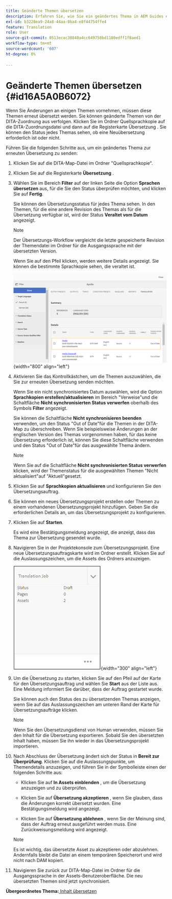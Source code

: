 ```yaml
---
title: Geänderte Themen übersetzen
description: Erfahren Sie, wie Sie ein geändertes Thema in AEM Guides erneut übersetzen.
exl-id: b3228ea9-24a8-44aa-8ba4-e8f44754ffe4
feature: Translation
role: User
source-git-commit: 0513ecac38840a4cc649758bd1180edff1f8aed1
workflow-type: tm+mt
source-wordcount: '607'
ht-degree: 0%

---
```


# Geänderte Themen übersetzen {#id16A5A0B6072}

Wenn Sie Änderungen an einigen Themen vornehmen, müssen diese Themen erneut übersetzt werden. Sie können geänderte Themen von der DITA-Zuordnung aus verfolgen. Klicken Sie im Ordner Quellsprachkopie auf die DITA-Zuordnungsdatei und dann auf die Registerkarte Übersetzung . Sie können den Status jedes Themas sehen, ob eine Neuübersetzung erforderlich ist oder nicht.

Führen Sie die folgenden Schritte aus, um ein geändertes Thema zur erneuten Übersetzung zu senden:

1. Klicken Sie auf die DITA-Map-Datei im Ordner &quot;Quellsprachkopie&quot;.

1. Klicken Sie auf die Registerkarte **Übersetzung** .

1. Wählen Sie im Bereich **Filter** auf der linken Seite die Option **Sprachen übersetzen** aus, für die Sie den Status überprüfen möchten, und klicken Sie auf **Fertig**.

   Sie können den Übersetzungsstatus für jedes Thema sehen. In den Themen, für die eine andere Revision des Themas als für die Übersetzung verfügbar ist, wird der Status **Veraltet vom Datum** angezeigt.

   >[!NOTE]
   >
   > Der Übersetzungs-Workflow vergleicht die letzte gespeicherte Revision der Themendatei im Ordner für die Ausgangssprache mit der übersetzten Version.

   Wenn Sie auf den Pfeil klicken, werden weitere Details angezeigt. Sie können die bestimmte Sprachkopie sehen, die veraltet ist.

   ![](images/out-of-sync-uuid.png){width="800" align="left"}

1. Aktivieren Sie das Kontrollkästchen, um die Themen auszuwählen, die Sie zur erneuten Übersetzung senden möchten.

   Wenn Sie ein nicht synchronisiertes Datum auswählen, wird die Option **Sprachkopien erstellen/aktualisieren** im Bereich &quot;Verweise&quot;und die Schaltfläche **Nicht synchronisierten Status verwerfen** oberhalb des Symbols **Filter** angezeigt.

   Sie können die Schaltfläche **Nicht synchronisieren beenden** verwenden, um den Status &quot;Out of Date&quot;für die Themen in der DITA-Map zu überschreiben. Wenn Sie beispielsweise Änderungen an der englischen Version des Themas vorgenommen haben, für das keine Übersetzung erforderlich ist, können Sie diese Schaltfläche verwenden und den Status &quot;Out of Date&quot;für das ausgewählte Thema ändern.

   >[!NOTE]
   >
   > Wenn Sie auf die Schaltfläche **Nicht synchronisierten Status verwerfen** klicken, wird der Themenstatus für die ausgewählten Themen &quot;Nicht aktualisiert&quot;auf &quot;Aktuell&quot;gesetzt.

1. Klicken Sie auf **Sprachkopien aktualisieren** und konfigurieren Sie den Übersetzungsauftrag.

1. Sie können ein neues Übersetzungsprojekt erstellen oder Themen zu einem vorhandenen Übersetzungsprojekt hinzufügen. Geben Sie die erforderlichen Details an, um das Übersetzungsprojekt zu konfigurieren.

1. Klicken Sie auf **Starten**.

   Es wird eine Bestätigungsmeldung angezeigt, die anzeigt, dass das Thema zur Übersetzung gesendet wurde.

1. Navigieren Sie in der Projektekonsole zum Übersetzungsprojekt. Eine neue Übersetzungsauftragskarte wird im Ordner erstellt. Klicken Sie auf die Auslassungszeichen, um die Assets des Ordners anzuzeigen.

   ![](images/incremental-job.PNG){width="300" align="left"}

1. Um die Übersetzung zu starten, klicken Sie auf den Pfeil auf der Karte für den Übersetzungsauftrag und wählen Sie **Start** aus der Liste aus. Eine Meldung informiert Sie darüber, dass der Auftrag gestartet wurde.

   Sie können auch den Status des zu übersetzenden Themas anzeigen, wenn Sie auf das Auslassungszeichen am unteren Rand der Karte für Übersetzungsaufträge klicken.

   >[!NOTE]
   >
   > Wenn Sie den Übersetzungsdienst von Human verwenden, müssen Sie den Inhalt für die Übersetzung exportieren. Sobald Sie den übersetzten Inhalt haben, müssen Sie ihn wieder in das Übersetzungsprojekt importieren.

1. Nach Abschluss der Übersetzung ändert sich der Status in **Bereit zur Überprüfung**. Klicken Sie auf die Auslassungspunkte, um Themendetails anzuzeigen, und führen Sie in der Symbolleiste einen der folgenden Schritte aus:

   - Klicken Sie auf **In Assets einblenden** , um die Übersetzung anzuzeigen und zu überprüfen.

   - Klicken Sie auf **Übersetzung akzeptieren** , wenn Sie glauben, dass die Änderungen korrekt übersetzt wurden. Eine Bestätigungsmeldung wird angezeigt.

   - Klicken Sie auf **Übersetzung ablehnen** , wenn Sie der Meinung sind, dass der Auftrag erneut ausgeführt werden muss. Eine Zurückweisungsmeldung wird angezeigt.

   >[!NOTE]
   >
   > Es ist wichtig, das übersetzte Asset zu akzeptieren oder abzulehnen. Andernfalls bleibt die Datei an einem temporären Speicherort und wird nicht nach DAM kopiert.

1. Navigieren Sie zurück zur DITA-Map-Datei im Ordner für die Ausgangssprache in der Assets-Benutzeroberfläche. Die neu übersetzten Themen sind jetzt synchronisiert.


**Übergeordnetes Thema:**[ Inhalt übersetzen](translation.md)
